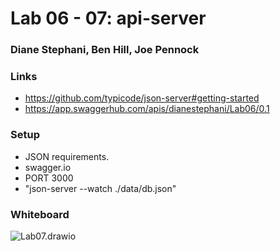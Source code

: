 # Lab 06 - 07: api-server

### Diane Stephani, Ben Hill, Joe Pennock

### Links 
- https://github.com/typicode/json-server#getting-started
- https://app.swaggerhub.com/apis/dianestephani/Lab06/0.1

### Setup
- JSON requirements.
- swagger.io
- PORT 3000
- "json-server --watch ./data/db.json"

### Whiteboard
![Lab07.drawio](https://drive.google.com/drive/u/0/folders/1lb-pX5OMp0-ivw5j_yubA-ox0wvY6Vqd)